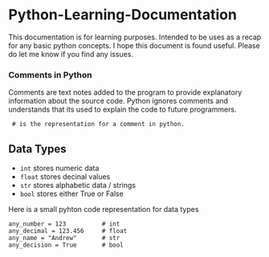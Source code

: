 # Python-Learning-Documentation
This documentation is for learning purposes. Intended to be uses as a recap for any basic python concepts. I hope this document is found useful. Please do let me know if you find any issues. 

### Comments in Python
Comments are text notes added to the program to provide explanatory information about the source code. Python ignores comments and understands that its used to explain the code to future programmers. 

` # is the representation for a comment in python.`

## Data Types
- `int` stores numeric data
- `float` stores decinal values
- `str` stores alphabetic data / strings
- `bool` stores either True or False

Here is a small pyhton code representation for data types

```
any_number = 123          # int
any_decimal = 123.456     # float
any_name = "Andrew"       # str
any_decision = True       # bool

```
